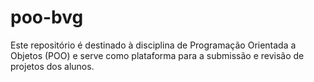# poo-bvg
Este repositório é destinado à disciplina de Programação Orientada a Objetos (POO) e serve como plataforma para a submissão e revisão de projetos dos alunos. 
